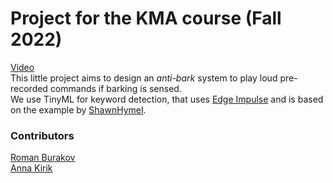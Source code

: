 # Project for the KMA course (Fall 2022)

[Video](https://youtu.be/LE-_CVcxOBc)  
This little project aims to design an *anti-bark* system to play loud pre-recorded commands if barking is sensed.  
We use TinyML for keyword detection, that uses [Edge Impulse](https://www.edgeimpulse.com/) and is based on the example by [ShawnHymel](https://github.com/ShawnHymel/ei-keyword-spotting).  

### Contributors
[Roman Burakov](https://github.com/Anvilondre)  
[Anna Kirik](https://github.com/Annnanke)
